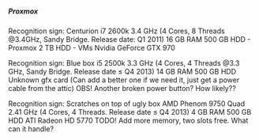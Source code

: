 
##### Proxmox
Recognition sign: Centurion
i7 2600k 3.4 GHz (4 Cores, 8 Threads @3.4GHz, Sandy Bridge. Release date: Q1 2011)
16 GB RAM
500 GB HDD - Proxmox
2 TB HDD - VMs
Nvidia GeForce GTX 970


Recognition sign: Blue box
i5 2500k 3.3 GHz (4 Cores, 4 Threads @3.3 GHz, Sandy Bridge. Release date ≤ Q4 2013)
14 GB RAM
500 GB HDD
Unknown gfx card (Can add a better one if we need it, just get a power cable from the attic)
OBS! Another broken power button? How likely??

Recognition sign: Scratches on top of ugly box
AMD Phenom 9750 Quad 2.41 GHz (4 Cores, 4 Threads. Release date ≤ Q4 2013)
4 GB RAM
500 GB HDD
ATI Radeon HD 5770
TODO! Add more memory, two slots free. What can it handle?



